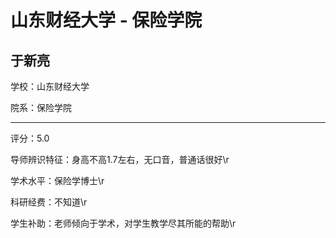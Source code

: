 # 山东财经大学 - 保险学院

## 于新亮

学校：山东财经大学

院系：保险学院

* * *

评分：5.0

导师辨识特征：身高不高1.7左右，无口音，普通话很好\r

学术水平：保险学博士\r

科研经费：不知道\r

学生补助：老师倾向于学术，对学生教学尽其所能的帮助\r